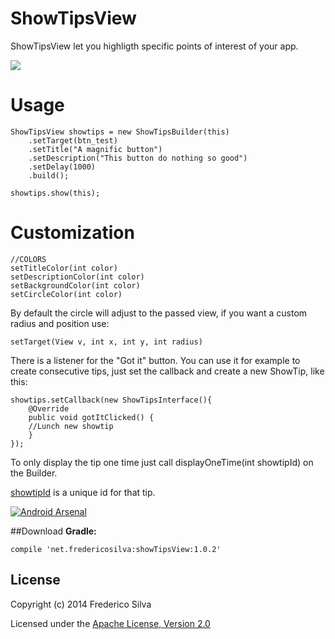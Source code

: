 ShowTipsView
============

ShowTipsView let you highligth specific points of interest of your app.

<a href="" target="_blank"><img src="https://github.com/fredericojssilva/ShowTipsView/blob/master/sample.png"/></a>

Usage
====
    ShowTipsView showtips = new ShowTipsBuilder(this)
		.setTarget(btn_test)
		.setTitle("A magnific button")
		.setDescription("This button do nothing so good")
		.setDelay(1000)
		.build();
		
	showtips.show(this);
	
Customization
=======
    //COLORS
    setTitleColor(int color)
    setDescriptionColor(int color)
    setBackgroundColor(int color)
    setCircleColor(int color)

By default the circle will adjust to the passed view, if you want a custom radius and position use: 

    setTarget(View v, int x, int y, int radius)
    
There is a listener for the "Got it" button. You can use it for example to create consecutive tips, just set the callback and create a new ShowTip, like this:

    showtips.setCallback(new ShowTipsInterface(){
	    @Override
	    public void gotItClicked() {
	    //Lunch new showtip
	    }
    });
    
To only display the tip one time just call displayOneTime(int showtipId) on the Builder. 

<u>showtipId</u> is a unique id for that tip.

[![Android Arsenal](https://img.shields.io/badge/Android%20Arsenal-ShowTipsView-brightgreen.svg?style=flat)](https://android-arsenal.com/details/1/1132)

##Download
**Gradle:**
```
compile 'net.fredericosilva:showTipsView:1.0.2'
```
## License
Copyright (c) 2014 Frederico Silva

Licensed under the [Apache License, Version 2.0](http://www.apache.org/licenses/LICENSE-2.0.html)

	


